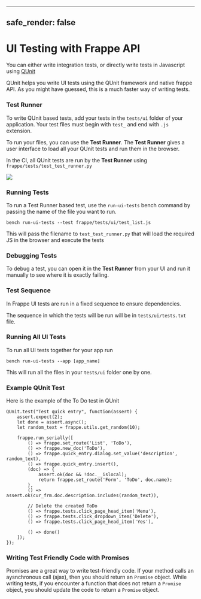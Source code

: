 <!-- add-breadcrumbs -->
---
safe_render: false
---

# UI Testing with Frappe API

You can either write integration tests, or directly write tests in Javascript using [QUnit](http://api.qunitjs.com/)

QUnit helps you write UI tests using the QUnit framework and native frappe API. As you might have guessed, this is a much faster way of writing tests.

### Test Runner

To write QUnit based tests, add your tests in the `tests/ui` folder of your application. Your test files must begin with `test_` and end with `.js` extension.

To run your files, you can use the **Test Runner**. The **Test Runner** gives a user interface to load all your QUnit tests and run them in the browser.

In the CI, all QUnit tests are run by the **Test Runner** using `frappe/tests/test_test_runner.py`

<img src="/frappe_io/www/docs/assets/img/app-development/test-runner.png" class="screenshot">

### Running Tests

To run a Test Runner based test, use the `run-ui-tests` bench command by passing the name of the file you want to run.

	bench run-ui-tests --test frappe/tests/ui/test_list.js

This will pass the filename to `test_test_runner.py` that will load the required JS in the browser and execute the tests

### Debugging Tests

To debug a test, you can open it in the **Test Runner** from your UI and run it manually to see where it is exactly failing.

### Test Sequence

In Frappe UI tests are run in a fixed sequence to ensure dependencies.

The sequence in which the tests will be run will be in `tests/ui/tests.txt`
file.

### Running All UI Tests

To run all UI tests together for your app run

	bench run-ui-tests --app [app_name]

This will run all the files in your `tests/ui` folder one by one.

### Example QUnit Test

Here is the example of the To Do test in QUnit

	QUnit.test("Test quick entry", function(assert) {
		assert.expect(2);
		let done = assert.async();
		let random_text = frappe.utils.get_random(10);

		frappe.run_serially([
			() => frappe.set_route('List', 'ToDo'),
			() => frappe.new_doc('ToDo'),
			() => frappe.quick_entry.dialog.set_value('description', random_text),
			() => frappe.quick_entry.insert(),
			(doc) => {
				assert.ok(doc && !doc.__islocal);
				return frappe.set_route('Form', 'ToDo', doc.name);
			},
			() => assert.ok(cur_frm.doc.description.includes(random_text)),

			// Delete the created ToDo
			() => frappe.tests.click_page_head_item('Menu'),
			() => frappe.tests.click_dropdown_item('Delete'),
			() => frappe.tests.click_page_head_item('Yes'),

			() => done()
		]);
	});

### Writing Test Friendly Code with Promises

Promises are a great way to write test-friendly code. If your method calls an aysnchronous call (ajax), then you should return an `Promise` object. While writing tests, if you encounter a function that does not return a `Promise` object, you should update the code to return a `Promise` object.
